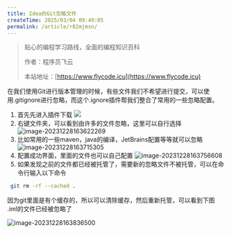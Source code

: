 ```yaml
---
title: Idea的Git忽略文件
createTime: 2025/03/04 09:49:05
permalink: /article/r82mjmsn/
---
```

> 贴心的编程学习路线，全面的编程知识百科
>
> 作者：程序员飞云
>
> 本站地址：[https://www.flycode.icu](https://www.flycode.icu)



在我们使用Git进行版本管理的时候，有些文件我们不希望进行提交，可以使用.gitignore进行忽略，而这个.ignore插件帮我们整合了常用的一些忽略配置。

1. 首先先进入插件下载
![](https://flycodeu-1314556962.cos.ap-nanjing.myqcloud.com//codeCenterImg/202312281634201.png)
2. 右键文件夹，可以看到由许多的文件忽略，这里可以自行选择
![image-20231228163622269](https://flycodeu-1314556962.cos.ap-nanjing.myqcloud.com//codeCenterImg/202312281636372.png)
3. 比如常用的一些maven，java的编译，JetBrains配置等等就可以忽略
![image-20231228163715305](https://flycodeu-1314556962.cos.ap-nanjing.myqcloud.com//codeCenterImg/202312281637382.png)
4. 配置成功界面，里面的文件也可以自己配置
![image-20231228163756608](https://flycodeu-1314556962.cos.ap-nanjing.myqcloud.com//codeCenterImg/202312281637668.png)
5. 如果发现之前的文件都已经被托管了，需要新的忽略文件不被托管，可以在命令行输入以下命令
```sh
 git rm -rf --cached .
```

因为git里面是有个缓存的，所以可以清除缓存，然后重新托管，可以看到下图 .iml的文件已经被忽略了

![image-20231228163836500](https://flycodeu-1314556962.cos.ap-nanjing.myqcloud.com//codeCenterImg/202312281638566.png)

